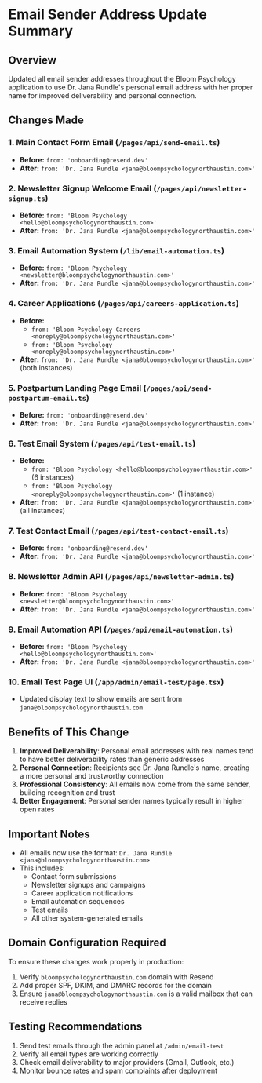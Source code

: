 # Email Sender Address Update Summary

## Overview
Updated all email sender addresses throughout the Bloom Psychology application to use Dr. Jana Rundle's personal email address with her proper name for improved deliverability and personal connection.

## Changes Made

### 1. Main Contact Form Email (`/pages/api/send-email.ts`)
- **Before:** `from: 'onboarding@resend.dev'`
- **After:** `from: 'Dr. Jana Rundle <jana@bloompsychologynorthaustin.com>'`

### 2. Newsletter Signup Welcome Email (`/pages/api/newsletter-signup.ts`)
- **Before:** `from: 'Bloom Psychology <hello@bloompsychologynorthaustin.com>'`
- **After:** `from: 'Dr. Jana Rundle <jana@bloompsychologynorthaustin.com>'`

### 3. Email Automation System (`/lib/email-automation.ts`)
- **Before:** `from: 'Bloom Psychology <newsletter@bloompsychologynorthaustin.com>'`
- **After:** `from: 'Dr. Jana Rundle <jana@bloompsychologynorthaustin.com>'`

### 4. Career Applications (`/pages/api/careers-application.ts`)
- **Before:** 
  - `from: 'Bloom Psychology Careers <noreply@bloompsychologynorthaustin.com>'`
  - `from: 'Bloom Psychology <noreply@bloompsychologynorthaustin.com>'`
- **After:** `from: 'Dr. Jana Rundle <jana@bloompsychologynorthaustin.com>'` (both instances)

### 5. Postpartum Landing Page Email (`/pages/api/send-postpartum-email.ts`)
- **Before:** `from: 'onboarding@resend.dev'`
- **After:** `from: 'Dr. Jana Rundle <jana@bloompsychologynorthaustin.com>'`

### 6. Test Email System (`/pages/api/test-email.ts`)
- **Before:** 
  - `from: 'Bloom Psychology <hello@bloompsychologynorthaustin.com>'` (6 instances)
  - `from: 'Bloom Psychology <noreply@bloompsychologynorthaustin.com>'` (1 instance)
- **After:** `from: 'Dr. Jana Rundle <jana@bloompsychologynorthaustin.com>'` (all instances)

### 7. Test Contact Email (`/pages/api/test-contact-email.ts`)
- **Before:** `from: 'onboarding@resend.dev'`
- **After:** `from: 'Dr. Jana Rundle <jana@bloompsychologynorthaustin.com>'`

### 8. Newsletter Admin API (`/pages/api/newsletter-admin.ts`)
- **Before:** `from: 'Bloom Psychology <newsletter@bloompsychologynorthaustin.com>'`
- **After:** `from: 'Dr. Jana Rundle <jana@bloompsychologynorthaustin.com>'`

### 9. Email Automation API (`/pages/api/email-automation.ts`)
- **Before:** `from: 'Bloom Psychology <hello@bloompsychologynorthaustin.com>'`
- **After:** `from: 'Dr. Jana Rundle <jana@bloompsychologynorthaustin.com>'`

### 10. Email Test Page UI (`/app/admin/email-test/page.tsx`)
- Updated display text to show emails are sent from `jana@bloompsychologynorthaustin.com`

## Benefits of This Change

1. **Improved Deliverability**: Personal email addresses with real names tend to have better deliverability rates than generic addresses
2. **Personal Connection**: Recipients see Dr. Jana Rundle's name, creating a more personal and trustworthy connection
3. **Professional Consistency**: All emails now come from the same sender, building recognition and trust
4. **Better Engagement**: Personal sender names typically result in higher open rates

## Important Notes

- All emails now use the format: `Dr. Jana Rundle <jana@bloompsychologynorthaustin.com>`
- This includes:
  - Contact form submissions
  - Newsletter signups and campaigns
  - Career application notifications
  - Email automation sequences
  - Test emails
  - All other system-generated emails

## Domain Configuration Required

To ensure these changes work properly in production:

1. Verify `bloompsychologynorthaustin.com` domain with Resend
2. Add proper SPF, DKIM, and DMARC records for the domain
3. Ensure `jana@bloompsychologynorthaustin.com` is a valid mailbox that can receive replies

## Testing Recommendations

1. Send test emails through the admin panel at `/admin/email-test`
2. Verify all email types are working correctly
3. Check email deliverability to major providers (Gmail, Outlook, etc.)
4. Monitor bounce rates and spam complaints after deployment